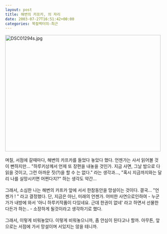 ```yaml
---
layout: post
title: 해변의 카프카, 의 자리
date: 2003-07-27T16:51:42+00:00
categories: 북컬렉터의-최근
---
```

<img alt="DSC01294s.jpg" src="http://jinto.pe.kr/logs/archives/DSC01294s.jpg" width="500" height="375" border="0" /><br /><br />며칠, 서점에 갈때마다, 해변의 카프카를 들었다 놓았다 했다. 언젠가는 사서 읽어볼 것이 뻔하지만... "하루키상께서 언제 또 장편을 내놓을 것인가. 지금 사면, 그날 밤으로 다 읽을 것이고, 그런 아까운 짓(?)을 할 수 는 없다." 라는 생각과..., "혹시 지금까지와는 달리 나를 실망시키면 어쩐다지?" 하는 생각도 약간...<br /><br />그래서, 소심한 나는 해변의 카프카 앞에 서서 한참동안을 망설이는 것이다. 결국... "언젠가 ! " 라고 결정했다. 단, 지금은 아닌, 미래의 언젠가. 어떠한 사연으로인하여 - 누군가가 내방에 와서 '아니 하루키작품이 다있네요. 근데 한권이 없네' 라고 하면서 선물한다든가 하는.. - 소장하게 될것이라고 생각하기로 했다.<br /><br />그래서, 이렇게 비워놓았다. 이렇게 비워놓으니까, 좀 안심이 된다고나 할까. 아무튼, 앞으로는 서점에 가서 망설이며 서있지는 않을 테니까.
